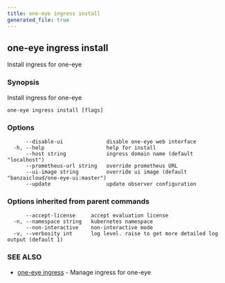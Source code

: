 ```yaml
---
title: one-eye ingress install
generated_file: true
---
```

## one-eye ingress install

Install ingress for one-eye

### Synopsis

Install ingress for one-eye

```
one-eye ingress install [flags]
```

### Options

```
      --disable-ui              disable one-eye web interface
  -h, --help                    help for install
      --host string             ingress domain name (default "localhost")
      --prometheus-url string   override prometheus URL
      --ui-image string         override ui image (default "banzaicloud/one-eye-ui:master")
      --update                  update observer configuration
```

### Options inherited from parent commands

```
      --accept-license     accept evaluation license
  -n, --namespace string   kubernetes namespace
      --non-interactive    non-interactive mode
  -v, --verbosity int      log level. raise to get more detailed log output (default 1)
```

### SEE ALSO

* [one-eye ingress](/docs/one-eye/cli/reference/one-eye_ingress/)	 - Manage ingress for one-eye

